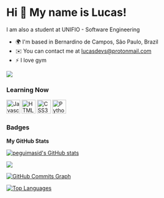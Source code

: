 Hi 👋 My name is Lucas!
==========================

I am also a student at UNIFIO - Software Engineering

* 🌍  I'm based in Bernardino de Campos, São Paulo, Brazil
* ✉️  You can contact me at [lucasdevs@protonmail.com](mailto:lucasdevs@protonmail.com)
* ⚡  I love gym

<a href="https://www.github.com/lucasbernardodev" target="_blank" rel="noreferrer"><img
src="https://img.shields.io/github/followers/lucasbernardodev?logo=github&style=for-the-badge&color=3382ed&labelColor=171717" /></a>

### Learning Now

<p align="left">

<a href="https://developer.mozilla.org/en-US/docs/Web/JavaScript" target="_blank" rel="noreferrer"><img src="https://raw.githubusercontent.com/danielcranney/readme-generator/main/public/icons/skills/javascript-colored.svg" width="36" height="36" alt="Javascript" /></a>
<a href="https://developer.mozilla.org/en-US/docs/Glossary/HTML5" target="_blank" rel="noreferrer"><img src="https://raw.githubusercontent.com/danielcranney/readme-generator/main/public/icons/skills/html5-colored.svg" width="36" height="36" alt="HTML5" /></a>
<a href="https://www.w3.org/TR/CSS/#css" target="_blank" rel="noreferrer"><img src="https://raw.githubusercontent.com/danielcranney/readme-generator/main/public/icons/skills/css3-colored.svg" width="36" height="36" alt="CSS3" /></a>
<a href="https://www.python.org/" target="_blank" rel="noreferrer"><img src="https://raw.githubusercontent.com/danielcranney/readme-generator/main/public/icons/skills/python-colored.svg" width="36" height="36" alt="Python" /></a>
</p>

### Badges

<b>My GitHub Stats</b>

<a href="http://www.github.com/lucasbernardodev"><img src="https://github-readme-stats.vercel.app/api?username=lucasbernardodev&show_icons=true&hide=&count_private=true&title_color=3382ed&text_color=ffffff&icon_color=3382ed&bg_color=171717&hide_border=true&show_icons=true" alt="peguimasid's GitHub stats" /></a>

<a href="http://www.github.com/lucasbernardodev"><img src="https://github-readme-streak-stats.herokuapp.com/?user=lucasbernardodev&stroke=ffffff&background=171717&ring=3382ed&fire=3382ed&currStreakNum=ffffff&currStreakLabel=3382ed&sideNums=ffffff&sideLabels=ffffff&dates=ffffff&hide_border=true" /></a>

<a href="http://www.github.com/lucasbernardodev"><img src="https://activity-graph.herokuapp.com/graph?username=lucasbernardodev&bg_color=171717&color=ffffff&line=3382ed&point=ffffff&area_color=171717&area=true&hide_border=true&custom_title=GitHub%20Commits%20Graph" alt="GitHub Commits Graph" /></a>

<a href="https://github.com/lucasbernardodev" align="left"><img src="https://github-readme-stats.vercel.app/api/top-langs/?username=lucasbernardodev&layout=compact&title_color=3382ed&text_color=ffffff&icon_color=3382ed&bg_color=171717&hide_border=true&locale=en&custom_title=Top%20%Languages" alt="Top Languages" /></a>
